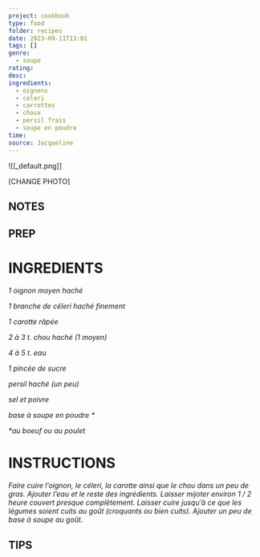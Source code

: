 ```yaml
---
project: cookbook
type: food
folder: recipes
date: 2023-09-11T13:01
tags: []
genre:
  - soupe
rating: 
desc: 
ingredients:
  - oignons
  - celeri
  - carrottes
  - choux
  - persil frais
  - soupe en poudre
time: 
source: Jacqueline
---
```


![[_default.png]]

[CHANGE PHOTO]


## NOTES




## PREP


# INGREDIENTS

_1 oignon moyen haché_

_1 branche de céleri haché finement_

_1 carotte râpée_

_2 à 3 t. chou haché (1 moyen)_

_4 à 5 t. eau_

_1 pincée de sucre_

_persil haché (un peu)_

_sel et poivre_

_base à soupe en poudre *_

_*au boeuf ou au poulet_


# INSTRUCTIONS

_Faire cuire l’oignon, le céleri, la carotte ainsi_
_que le chou dans un peu de gras. Ajouter l’eau_
_et le reste des ingrédients. Laisser mijoter_
_environ 1 / 2 heure couvert presque complètement._
_Laisser cuire jusqu’à ce que les légumes_
_soient cuits au goût (croquants ou bien cuits)._
_Ajouter un peu de base à soupe au goût._


## TIPS



